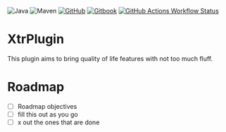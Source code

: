 ![Java](https://img.shields.io/badge/java-17-%23ED8B00.svg?style=for-the-badge&logo=openjdk&logoColor=white)
![Maven](https://img.shields.io/badge/Maven-C71A36.svg?style=for-the-badge&logo=apachemaven&logoColor=white)
[![GitHub](https://img.shields.io/badge/github-%23121011.svg?style=for-the-badge&logo=github&logoColor=white)](https://github.com/SirDizzypanda/XtrPlugin)
[![Gitbook](https://img.shields.io/badge/wiki-bbdde5.svg?style=for-the-badge&logo=gitbook&logoColor=white)](https://wikilink)
[![GitHub Actions Workflow Status](https://img.shields.io/github/actions/workflow/status/SirDizzypanda/XtrPlugin/maven.yml?style=for-the-badge&logo=github)](https://github.com/SirDizzypanda/XtrPlugin/actions/workflows/maven.yml)

# XtrPlugin
This plugin aims to bring quality of life features with not too much fluff.

# Roadmap

- [ ] Roadmap objectives
- [ ] fill this out as you go
- [ ] x out the ones that are done
